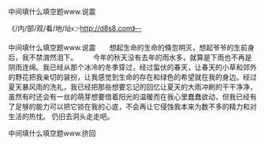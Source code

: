 中间填什么填空题www.说震

《/内/部/观/看/地/址👉http://d8s8.com》--

中间填什么填空题www.说震　　想起生命的生命的倏忽明灭，想起爷爷的生前身后，我不禁潸然泪下。
　　今年的秋天没有去年的雨水多，就算是下雨也不再是阴雨连绵。我已经从那个冰冷的冬季穿过，经过蜇伏的春天，让春天的小草和郊外的野花把我亲切的装扮，让我感觉到生命的存在和绿色的希望就在我的身边。经过夏天暴风雨的洗礼，我已经把那些想要忘记的回忆让夏天的大雨冲刷的干干净净，虽然有时还会有一丝的萌芽想要借着阳光的温暖而在我心里蠢蠢欲动，但我已经有了足够的能力可以把它锁在我的心底，不会再让它侵蚀我本来为数不多的精力和对生活的热忱。
仍旧去洞头走走吧。





中间填什么填空题www.挤回
